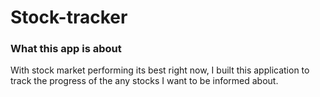 # Stock-tracker
<h3>What this app is about</h3>

With stock market performing its best right now, I built this application to track the progress of the any stocks I want to be informed about. 
